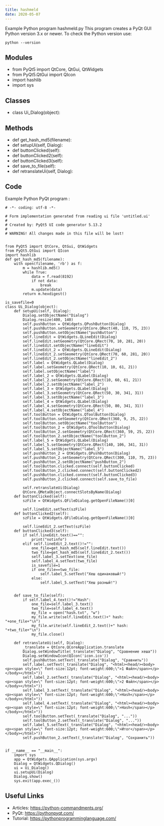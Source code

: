 ```yaml
---
title: hashmeld
date: 2020-05-07
---
```

Example Python program hashmeld.py
This program creates a PyQt GUI
Python version 3.x or newer.
To check the Python version use:

    python --version

## Modules

* from PyQt5 import QtCore, QtGui, QtWidgets
* from PyQt5.QtGui import QIcon
* import hashlib
* import sys

## Classes

* class Ui_Dialog(object):

## Methods

* def get_hash_md5(filename):
* def setupUi(self, Dialog):
* def buttonClicked(self):
* def buttonClicked2(self):
* def buttonClicked3(self):
* def save_to_file(self):
* def retranslateUi(self, Dialog):

## Code

Example Python PyQt program :

    # -*- coding: utf-8 -*-
    
    # Form implementation generated from reading ui file 'untitled.ui'
    #
    # Created by: PyQt5 UI code generator 5.13.2
    #
    # WARNING! All changes made in this file will be lost!
    
    
    from PyQt5 import QtCore, QtGui, QtWidgets
    from PyQt5.QtGui import QIcon
    import hashlib
    def get_hash_md5(filename):
        with open(filename, 'rb') as f:
            m = hashlib.md5()
            while True:
                data = f.read(8192)
                if not data:
                    break
                m.update(data)
            return m.hexdigest()
    
    is_savefile=0
    class Ui_Dialog(object):
        def setupUi(self, Dialog):
            Dialog.setObjectName("Dialog")
            Dialog.resize(400, 140)
            self.pushButton = QtWidgets.QPushButton(Dialog)
            self.pushButton.setGeometry(QtCore.QRect(40, 110, 75, 23))
            self.pushButton.setObjectName("pushButton")
            self.lineEdit = QtWidgets.QLineEdit(Dialog)
            self.lineEdit.setGeometry(QtCore.QRect(70, 10, 281, 20))
            self.lineEdit.setObjectName("lineEdit")
            self.lineEdit_2 = QtWidgets.QLineEdit(Dialog)
            self.lineEdit_2.setGeometry(QtCore.QRect(70, 60, 281, 20))
            self.lineEdit_2.setObjectName("lineEdit_2")
            self.label = QtWidgets.QLabel(Dialog)
            self.label.setGeometry(QtCore.QRect(10, 10, 61, 21))
            self.label.setObjectName("label")
            self.label_2 = QtWidgets.QLabel(Dialog)
            self.label_2.setGeometry(QtCore.QRect(10, 60, 61, 21))
            self.label_2.setObjectName("label_2")
            self.label_3 = QtWidgets.QLabel(Dialog)
            self.label_3.setGeometry(QtCore.QRect(50, 30, 341, 31))
            self.label_3.setObjectName("label_3")
            self.label_4 = QtWidgets.QLabel(Dialog)
            self.label_4.setGeometry(QtCore.QRect(50, 80, 341, 31))
            self.label_4.setObjectName("label_4")
            self.toolButton = QtWidgets.QToolButton(Dialog)
            self.toolButton.setGeometry(QtCore.QRect(360, 9, 25, 22))
            self.toolButton.setObjectName("toolButton")
            self.toolButton_2 = QtWidgets.QToolButton(Dialog)
            self.toolButton_2.setGeometry(QtCore.QRect(360, 59, 25, 22))
            self.toolButton_2.setObjectName("toolButton_2")
            self.label_5 = QtWidgets.QLabel(Dialog)
            self.label_5.setGeometry(QtCore.QRect(140, 106, 341, 31))
            self.label_5.setObjectName("label_5")
            self.pushButton_2 = QtWidgets.QPushButton(Dialog)
            self.pushButton_2.setGeometry(QtCore.QRect(300, 110, 75, 23))
            self.pushButton_2.setObjectName("pushButton_2")
            self.toolButton.clicked.connect(self.buttonClicked)
            self.toolButton_2.clicked.connect(self.buttonClicked2)
            self.pushButton.clicked.connect(self.buttonClicked3)
            self.pushButton_2.clicked.connect(self.save_to_file)
    
            self.retranslateUi(Dialog)
            QtCore.QMetaObject.connectSlotsByName(Dialog)
        def buttonClicked(self):
            szFile = QtWidgets.QFileDialog.getOpenFileName()[0]
    
            self.lineEdit.setText(szFile)
        def buttonClicked2(self):
            szFile = QtWidgets.QFileDialog.getOpenFileName()[0]
    
            self.lineEdit_2.setText(szFile)
        def buttonClicked3(self):
            if self.lineEdit.text()=="":
                print("notinfo")
            elif self.lineEdit_2.text()!="":
                one_file=get_hash_md5(self.lineEdit.text())
                two_file=get_hash_md5(self.lineEdit_2.text())
                self.label_3.setText(one_file)
                self.label_4.setText(two_file)
                is_savefile=1
                if one_file==two_file:
                    self.label_5.setText("Хеш одинаковый!")
                else:
                    self.label_5.setText("Хеш разный!")
                
    
        def save_to_file(self):
            if self.label_4.text()!="Hash":
                one_file=self.label_3.text()
                two_file=self.label_4.text()
                my_file = open("hash.txt", "w")
                my_file.write(self.lineEdit.text()+" hash: "+one_file+"\n")
                my_file.write(self.lineEdit_2.text()+" hash: "+two_file+"\n")
                my_file.close()
    
        def retranslateUi(self, Dialog):
            _translate = QtCore.QCoreApplication.translate
            Dialog.setWindowTitle(_translate("Dialog", "Сравнение хеша"))
            Dialog.setWindowIcon(QIcon('icon.ico'))
            self.pushButton.setText(_translate("Dialog", "Сравнить"))
            self.label.setText(_translate("Dialog", "<html><head/><body><p><span style=\" font-size:12pt; font-weight:600;\">1 Файл</span></p></body></html>"))
            self.label_2.setText(_translate("Dialog", "<html><head/><body><p><span style=\" font-size:12pt; font-weight:600;\">2 Файл</span></p></body></html>"))
            self.label_3.setText(_translate("Dialog", "<html><head/><body><p><span style=\" font-size:12pt; font-weight:600;\">Hash</span></p></body></html>"))
            self.label_4.setText(_translate("Dialog", "<html><head/><body><p><span style=\" font-size:12pt; font-weight:600;\">Hash</span></p></body></html>"))
            self.toolButton.setText(_translate("Dialog", "..."))
            self.toolButton_2.setText(_translate("Dialog", "..."))
            self.label_5.setText(_translate("Dialog", "<html><head/><body><p><span style=\" font-size:12pt; font-weight:600;\">Итог</span></p></body></html>"))
            self.pushButton_2.setText(_translate("Dialog", "Сохранить"))
    
    
    if __name__ == "__main__":
        import sys
        app = QtWidgets.QApplication(sys.argv)
        Dialog = QtWidgets.QDialog()
        ui = Ui_Dialog()
        ui.setupUi(Dialog)
        Dialog.show()
        sys.exit(app.exec_())
    

## Useful Links

- Articles: https://python-commandments.org/
- PyQt: https://pythonpyqt.com/
- Tutorial: https://pythonprogramminglanguage.com/
